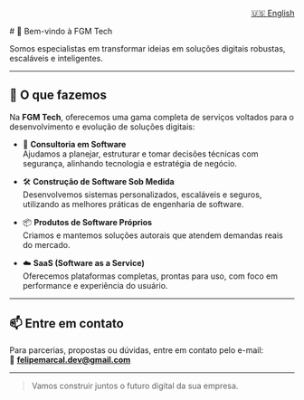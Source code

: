 <p align="right">
  <a href="./README-en.md">🇺🇸 English</a>
</p>
# 👋 Bem-vindo à FGM Tech

Somos especialistas em transformar ideias em soluções digitais robustas, escaláveis e inteligentes.

---

## 🚀 O que fazemos

Na **FGM Tech**, oferecemos uma gama completa de serviços voltados para o desenvolvimento e evolução de soluções digitais:

- 🧠 **Consultoria em Software**  
  Ajudamos a planejar, estruturar e tomar decisões técnicas com segurança, alinhando tecnologia e estratégia de negócio.

- 🛠 **Construção de Software Sob Medida**  
  Desenvolvemos sistemas personalizados, escaláveis e seguros, utilizando as melhores práticas de engenharia de software.

- 📦 **Produtos de Software Próprios**  
  Criamos e mantemos soluções autorais que atendem demandas reais do mercado.

- ☁️ **SaaS (Software as a Service)**  
  Oferecemos plataformas completas, prontas para uso, com foco em performance e experiência do usuário.

---

## 📫 Entre em contato

Para parcerias, propostas ou dúvidas, entre em contato pelo e-mail:  
📩 **felipemarcal.dev@gmail.com**

---

> Vamos construir juntos o futuro digital da sua empresa.

